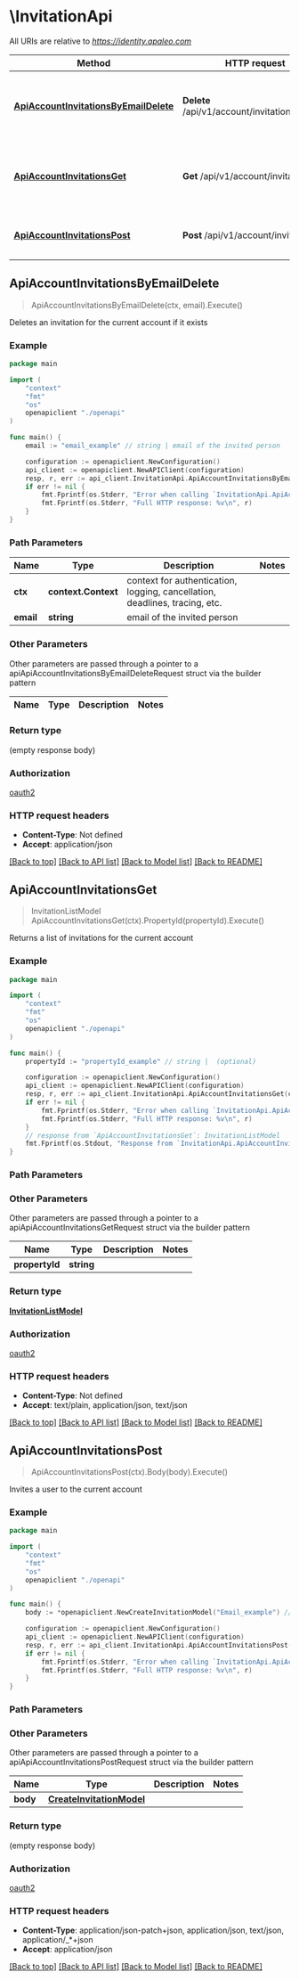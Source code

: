 # \InvitationApi

All URIs are relative to *https://identity.apaleo.com*

Method | HTTP request | Description
------------- | ------------- | -------------
[**ApiAccountInvitationsByEmailDelete**](InvitationApi.md#ApiAccountInvitationsByEmailDelete) | **Delete** /api/v1/account/invitations/{email} | Deletes an invitation for the current account if it exists
[**ApiAccountInvitationsGet**](InvitationApi.md#ApiAccountInvitationsGet) | **Get** /api/v1/account/invitations | Returns a list of invitations for the current account
[**ApiAccountInvitationsPost**](InvitationApi.md#ApiAccountInvitationsPost) | **Post** /api/v1/account/invitations | Invites a user to the current account



## ApiAccountInvitationsByEmailDelete

> ApiAccountInvitationsByEmailDelete(ctx, email).Execute()

Deletes an invitation for the current account if it exists



### Example

```go
package main

import (
    "context"
    "fmt"
    "os"
    openapiclient "./openapi"
)

func main() {
    email := "email_example" // string | email of the invited person

    configuration := openapiclient.NewConfiguration()
    api_client := openapiclient.NewAPIClient(configuration)
    resp, r, err := api_client.InvitationApi.ApiAccountInvitationsByEmailDelete(context.Background(), email).Execute()
    if err != nil {
        fmt.Fprintf(os.Stderr, "Error when calling `InvitationApi.ApiAccountInvitationsByEmailDelete``: %v\n", err)
        fmt.Fprintf(os.Stderr, "Full HTTP response: %v\n", r)
    }
}
```

### Path Parameters


Name | Type | Description  | Notes
------------- | ------------- | ------------- | -------------
**ctx** | **context.Context** | context for authentication, logging, cancellation, deadlines, tracing, etc.
**email** | **string** | email of the invited person | 

### Other Parameters

Other parameters are passed through a pointer to a apiApiAccountInvitationsByEmailDeleteRequest struct via the builder pattern


Name | Type | Description  | Notes
------------- | ------------- | ------------- | -------------


### Return type

 (empty response body)

### Authorization

[oauth2](../README.md#oauth2)

### HTTP request headers

- **Content-Type**: Not defined
- **Accept**: application/json

[[Back to top]](#) [[Back to API list]](../README.md#documentation-for-api-endpoints)
[[Back to Model list]](../README.md#documentation-for-models)
[[Back to README]](../README.md)


## ApiAccountInvitationsGet

> InvitationListModel ApiAccountInvitationsGet(ctx).PropertyId(propertyId).Execute()

Returns a list of invitations for the current account



### Example

```go
package main

import (
    "context"
    "fmt"
    "os"
    openapiclient "./openapi"
)

func main() {
    propertyId := "propertyId_example" // string |  (optional)

    configuration := openapiclient.NewConfiguration()
    api_client := openapiclient.NewAPIClient(configuration)
    resp, r, err := api_client.InvitationApi.ApiAccountInvitationsGet(context.Background()).PropertyId(propertyId).Execute()
    if err != nil {
        fmt.Fprintf(os.Stderr, "Error when calling `InvitationApi.ApiAccountInvitationsGet``: %v\n", err)
        fmt.Fprintf(os.Stderr, "Full HTTP response: %v\n", r)
    }
    // response from `ApiAccountInvitationsGet`: InvitationListModel
    fmt.Fprintf(os.Stdout, "Response from `InvitationApi.ApiAccountInvitationsGet`: %v\n", resp)
}
```

### Path Parameters



### Other Parameters

Other parameters are passed through a pointer to a apiApiAccountInvitationsGetRequest struct via the builder pattern


Name | Type | Description  | Notes
------------- | ------------- | ------------- | -------------
 **propertyId** | **string** |  | 

### Return type

[**InvitationListModel**](InvitationListModel.md)

### Authorization

[oauth2](../README.md#oauth2)

### HTTP request headers

- **Content-Type**: Not defined
- **Accept**: text/plain, application/json, text/json

[[Back to top]](#) [[Back to API list]](../README.md#documentation-for-api-endpoints)
[[Back to Model list]](../README.md#documentation-for-models)
[[Back to README]](../README.md)


## ApiAccountInvitationsPost

> ApiAccountInvitationsPost(ctx).Body(body).Execute()

Invites a user to the current account



### Example

```go
package main

import (
    "context"
    "fmt"
    "os"
    openapiclient "./openapi"
)

func main() {
    body := *openapiclient.NewCreateInvitationModel("Email_example") // CreateInvitationModel |  (optional)

    configuration := openapiclient.NewConfiguration()
    api_client := openapiclient.NewAPIClient(configuration)
    resp, r, err := api_client.InvitationApi.ApiAccountInvitationsPost(context.Background()).Body(body).Execute()
    if err != nil {
        fmt.Fprintf(os.Stderr, "Error when calling `InvitationApi.ApiAccountInvitationsPost``: %v\n", err)
        fmt.Fprintf(os.Stderr, "Full HTTP response: %v\n", r)
    }
}
```

### Path Parameters



### Other Parameters

Other parameters are passed through a pointer to a apiApiAccountInvitationsPostRequest struct via the builder pattern


Name | Type | Description  | Notes
------------- | ------------- | ------------- | -------------
 **body** | [**CreateInvitationModel**](CreateInvitationModel.md) |  | 

### Return type

 (empty response body)

### Authorization

[oauth2](../README.md#oauth2)

### HTTP request headers

- **Content-Type**: application/json-patch+json, application/json, text/json, application/_*+json
- **Accept**: application/json

[[Back to top]](#) [[Back to API list]](../README.md#documentation-for-api-endpoints)
[[Back to Model list]](../README.md#documentation-for-models)
[[Back to README]](../README.md)


